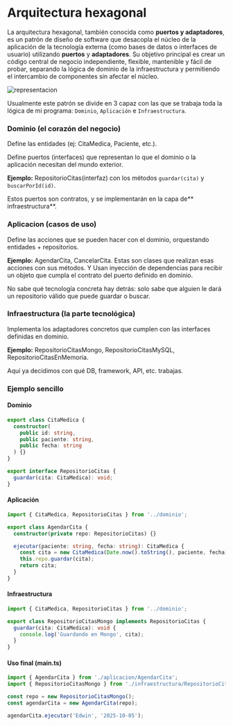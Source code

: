 # Arquitectura hexagonal

La arquitectura hexagonal, también conocida como **puertos y adaptadores**, es un patrón de diseño de software que desacopla el núcleo de la aplicación de la tecnología externa (como bases de datos o interfaces de usuario) utilizando **puertos** y **adaptadores**. Su objetivo principal es crear un código central de negocio independiente, flexible, mantenible y fácil de probar, separando la lógica de dominio de la infraestructura y permitiendo el intercambio de componentes sin afectar el núcleo.

![representacion](https://miro.medium.com/v2/resize:fit:1400/1*yR4C1B-YfMh5zqpbHzTyag.png)

Usualmente este patrón se divide en 3 capaz con las que se trabaja toda la lógica de mi programa: `Dominio`, `Aplicación` e `Infraestructura`.

### Dominio (el corazón del negocio)

Define las entidades (ej: CitaMedica, Paciente, etc.).

Define puertos (interfaces) que representan lo que el dominio o la aplicación necesitan del mundo exterior.

**Ejemplo:** RepositorioCitas(interfaz) con los métodos `guardar(cita)` y `buscarPorId(id)`.

Estos puertos son contratos, y se implementarán en la capa de** infraestructura**.

### Aplicacion (casos de uso)

Define las acciones que se pueden hacer con el dominio, orquestando entidades + repositorios.

**Ejemplo:** AgendarCita, CancelarCita. Estas son clases que realizan esas acciones con sus métodos. Y Usan inyección de dependencias para recibir un objeto que cumpla el contrato del puerto definido en dominio.

No sabe qué tecnología concreta hay detrás: solo sabe que alguien le dará un repositorio válido que puede guardar o buscar.

### Infraestructura (la parte tecnológica)

Implementa los adaptadores concretos que cumplen con las interfaces definidas en dominio.

**Ejemplo:** RepositorioCitasMongo, RepositorioCitasMySQL, RepositorioCitasEnMemoria.

Aquí ya decidimos con qué DB, framework, API, etc. trabajas.

### Ejemplo sencillo

#### Dominio

```ts
export class CitaMedica {
  constructor(
    public id: string,
    public paciente: string,
    public fecha: string
  ) {}
}

export interface RepositorioCitas {
  guardar(cita: CitaMedica): void;
}
```

#### Aplicación

```ts
import { CitaMedica, RepositorioCitas } from '../dominio';

export class AgendarCita {
  constructor(private repo: RepositorioCitas) {}

  ejecutar(paciente: string, fecha: string): CitaMedica {
    const cita = new CitaMedica(Date.now().toString(), paciente, fecha);
    this.repo.guardar(cita);
    return cita;
  }
}
```

#### Infraestructura

```ts
import { CitaMedica, RepositorioCitas } from '../dominio';

export class RepositorioCitasMongo implements RepositorioCitas {
  guardar(cita: CitaMedica): void {
    console.log('Guardando en Mongo', cita);
  }
}
```

#### Uso final (main.ts)

```ts
import { AgendarCita } from './aplicacion/AgendarCita';
import { RepositorioCitasMongo } from './infraestructura/RepositorioCitasMongo';

const repo = new RepositorioCitasMongo();
const agendarCita = new AgendarCita(repo);

agendarCita.ejecutar('Edwin', '2025-10-05');
```
